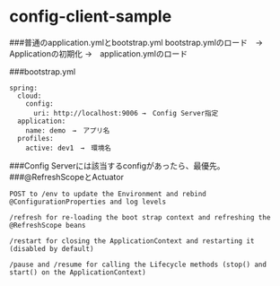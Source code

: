 # config-client-sample

###普通のapplication.ymlとbootstrap.yml
bootstrap.ymlのロード　→　Applicationの初期化 →　application.ymlのロード

###bootstrap.yml
```
spring:
  cloud:
    config:
      uri: http://localhost:9006 →　Config Server指定
  application:
    name: demo　→　アプリ名
  profiles:
    active: dev1　→　環境名
```


###Config Serverには該当するconfigがあったら、最優先。
###@RefreshScopeとActuator
```
POST to /env to update the Environment and rebind @ConfigurationProperties and log levels

/refresh for re-loading the boot strap context and refreshing the @RefreshScope beans

/restart for closing the ApplicationContext and restarting it (disabled by default)

/pause and /resume for calling the Lifecycle methods (stop() and start() on the ApplicationContext)
```
